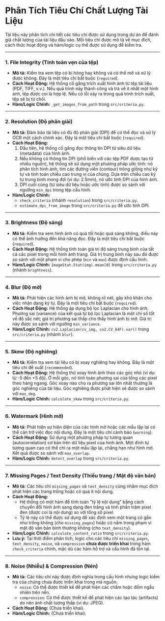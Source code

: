 # Phân Tích Tiêu Chí Chất Lượng Tài Liệu

Tài liệu này phân tích chi tiết các tiêu chí được sử dụng trong dự án để đánh giá chất lượng của tài liệu đầu vào. Mỗi tiêu chí được mô tả về mục đích, cách thức hoạt động và hàm/logic cụ thể được sử dụng để kiểm tra.

---

### 1. File Integrity (Tính toàn vẹn của tệp)

- **Mô tả:** Kiểm tra xem tệp có bị hỏng hay không và có thể mở và xử lý được không. Đây là một tiêu chí bắt buộc (`required`).
- **Cách Hoạt Động:** Hệ thống cố gắng trích xuất hình ảnh từ tệp tài liệu (PDF, TIFF, v.v.). Nếu quá trình này thành công và trả về ít nhất một hình ảnh, tệp được coi là hợp lệ. Nếu có lỗi xảy ra trong quá trình trích xuất, tệp sẽ bị từ chối.
- **Hàm/Logic Chính:** `_get_images_from_path` trong `src/criteria.py`.

---

### 2. Resolution (Độ phân giải)

- **Mô tả:** Đảm bảo tài liệu có đủ độ phân giải (DPI) để có thể đọc và xử lý OCR một cách chính xác. Đây là một tiêu chí bắt buộc (`required`).
- **Cách Hoạt Động:**
    1.  Đầu tiên, hệ thống cố gắng đọc thông tin DPI từ siêu dữ liệu (metadata) của hình ảnh.
    2.  Nếu không có thông tin DPI (phổ biến với các tệp PDF được tạo từ nhiều nguồn), hệ thống sẽ sử dụng một phương pháp ước tính: nó phân tích hình ảnh, tìm các đường viền (contour) trông giống như ký tự và tính toán chiều cao trung vị của chúng. Dựa trên chiều cao ký tự trung bình mong đợi (ví dụ: 2.5mm), nó ước tính DPI của hình ảnh.
    3.  DPI cuối cùng (từ siêu dữ liệu hoặc ước tính) được so sánh với ngưỡng `min_dpi` trong tệp cấu hình.
- **Hàm/Logic Chính:**
    - `check_criteria` (nhánh `resolution`) trong `src/criteria.py`.
    - `estimate_dpi_from_image` trong `src/criteria.py` để ước tính DPI.

---

### 3. Brightness (Độ sáng)

- **Mô tả:** Kiểm tra xem hình ảnh có quá tối hoặc quá sáng không, điều này có thể ảnh hưởng đến khả năng đọc. Đây là một tiêu chí bắt buộc (`required`).
- **Cách Hoạt Động:** Hệ thống tính toán giá trị độ sáng trung bình của tất cả các pixel trong mỗi hình ảnh trang. Giá trị trung bình này sau đó được so sánh với một phạm vi cho phép (`min` và `max`) được định cấu hình.
- **Hàm/Logic Chính:** `ImageStat.Stat(img).mean[0]` trong `src/criteria.py` (nhánh `brightness`).

---

### 4. Blur (Độ mờ)

- **Mô tả:** Phát hiện các hình ảnh bị mờ, không rõ nét, gây khó khăn cho việc nhận dạng ký tự. Đây là một tiêu chí bắt buộc (`required`).
- **Cách Hoạt Động:** Hệ thống áp dụng bộ lọc Laplacian cho hình ảnh. Phương sai (variance) của kết quả từ bộ lọc Laplacian là một chỉ số tốt về độ sắc nét; giá trị phương sai thấp cho thấy hình ảnh bị mờ. Giá trị này được so sánh với ngưỡng `min_variance`.
- **Hàm/Logic Chính:** `cv2.Laplacian(cv_img, cv2.CV_64F).var()` trong `src/criteria.py` (nhánh `blur`).

---

### 5. Skew (Độ nghiêng)

- **Mô tả:** Kiểm tra xem tài liệu có bị xoay nghiêng hay không. Đây là một tiêu chí đề xuất (`recommended`).
- **Cách Hoạt Động:** Hệ thống thử xoay hình ảnh theo các góc nhỏ (ví dụ: từ -5 đến +5 độ). Ở mỗi góc, nó tính toán phương sai của tổng các pixel theo hàng ngang. Góc xoay nào cho ra phương sai lớn nhất thường là góc nghiêng của tài liệu. Góc nghiêng được phát hiện sẽ được so sánh với `max_deg`.
- **Hàm/Logic Chính:** `calculate_skew` trong `src/criteria.py`.

---

### 6. Watermark (Hình mờ)

- **Mô tả:** Phát hiện sự hiện diện của các hình mờ hoặc các mẫu lặp lại có thể cản trở việc đọc nội dung. Đây là một tiêu chí cảnh báo (`warning`).
- **Cách Hoạt Động:** Sử dụng một phương pháp tự tương quan (autocorrelation) cơ bản trên dữ liệu pixel của hình ảnh. Một đỉnh tự tương quan cao có thể chỉ ra một mẫu lặp lại, chẳng hạn như hình mờ. Kết quả được so sánh với `max_overlap`.
- **Hàm/Logic Chính:** `detect_overlap` trong `src/criteria.py`.

---

### 7. Missing Pages / Text Density (Thiếu trang / Mật độ văn bản)

- **Mô tả:** Các tiêu chí `missing_pages` và `text_density` cùng nhằm mục đích phát hiện các trang trống hoặc có quá ít nội dung.
- **Cách Hoạt Động:**
    - Hệ thống có một hàm để tính toán "tỷ lệ nội dung" bằng cách chuyển đổi hình ảnh sang dạng đen trắng và tính phần trăm pixel đen (được coi là nội dung) so với tổng số pixel.
    - Tỷ lệ này có thể được sử dụng để xác định xem một trang có gần như trống không (cho `missing_pages`) hoặc có nằm trong phạm vi mật độ văn bản bình thường không (cho `text_density`).
- **Hàm/Logic Chính:** `calculate_content_ratio` trong `src/criteria.py`.
- **Lưu ý:** Tại thời điểm phân tích, logic cho các tiêu chí `missing_pages`, `text_density`, `noise`, và `compression` **chưa được triển khai** trong hàm `check_criteria` chính, mặc dù các hàm hỗ trợ và cấu hình đã tồn tại.

---

### 8. Noise (Nhiễu) & Compression (Nén)

- **Mô tả:** Các tiêu chí này được định nghĩa trong cấu hình nhưng logic kiểm tra của chúng chưa được triển khai trong mã nguồn.
    - `noise`: Có thể được thiết kế để phát hiện các chấm hoặc đốm ngẫu nhiên trên nền.
    - `compression`: Có thể được thiết kế để phát hiện các tạo tác (artifacts) do nén ảnh chất lượng thấp (ví dụ: JPEG).
- **Cách Hoạt Động:** (Chưa triển khai).
- **Hàm/Logic Chính:** (Chưa triển khai).
